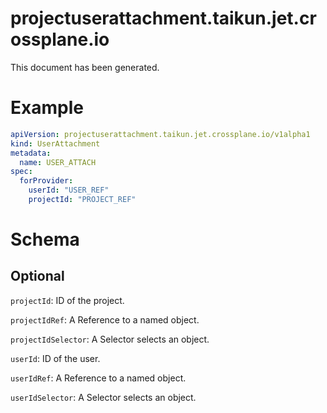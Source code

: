 
projectuserattachment.taikun.jet.crossplane.io
==============================================


This document has been generated.
  

# Example


```yaml
apiVersion: projectuserattachment.taikun.jet.crossplane.io/v1alpha1
kind: UserAttachment
metadata:
  name: USER_ATTACH
spec:
  forProvider:
    userId: "USER_REF"
    projectId: "PROJECT_REF"
```  

# Schema
  

## Optional
  
`projectId`: ID of the project.
  
`projectIdRef`: A Reference to a named object.
  
`projectIdSelector`: A Selector selects an object.
  
`userId`: ID of the user.
  
`userIdRef`: A Reference to a named object.
  
`userIdSelector`: A Selector selects an object.
  

